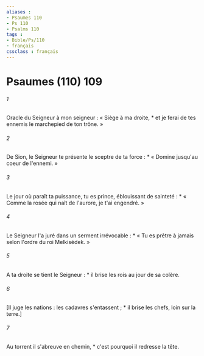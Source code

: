 ```yaml
---
aliases : 
- Psaumes 110
- Ps 110
- Psalms 110
tags : 
- Bible/Ps/110
- français
cssclass : français
---
```


# Psaumes (110) 109

###### 1
Oracle du Seigneur à mon seigneur : « Siège à ma droite, * et je ferai de tes ennemis le marchepied de ton trône. »
###### 2
De Sion, le Seigneur te présente le sceptre de ta force : * « Domine jusqu'au coeur de l'ennemi. »
###### 3
Le jour où paraît ta puissance, tu es prince, éblouissant de sainteté : * « Comme la rosée qui naît de l'aurore, je t'ai engendré. »
###### 4
Le Seigneur l'a juré dans un serment irrévocable : * « Tu es prêtre à jamais selon l'ordre du roi Melkisédek. »
###### 5
A ta droite se tient le Seigneur : * il brise les rois au jour de sa colère.
###### 6
[Il juge les nations : les cadavres s'entassent ; * il brise les chefs, loin sur la terre.]
###### 7
Au torrent il s'abreuve en chemin, * c'est pourquoi il redresse la tête.
